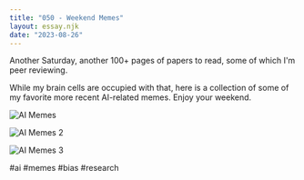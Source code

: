 ```yaml
---
title: "050 - Weekend Memes"
layout: essay.njk
date: "2023-08-26"
---
```


Another Saturday, another 100+ pages of papers to read, some of which I'm peer reviewing.

While my brain cells are occupied with that, here is a collection of some of my favorite more recent AI-related memes. Enjoy your weekend.

![AI Memes](https://pbs.twimg.com/media/GZ4kbAsXIAAIRIg?format=jpg&name=medium)

![AI Memes 2](https://pbs.twimg.com/media/GdQFXrJWgAA8pCX?format=jpg&name=900x900)

![AI Memes 3](https://eldig.psu.edu/wp-content/uploads/2023/09/Untitled.png)

#ai #memes #bias #research
